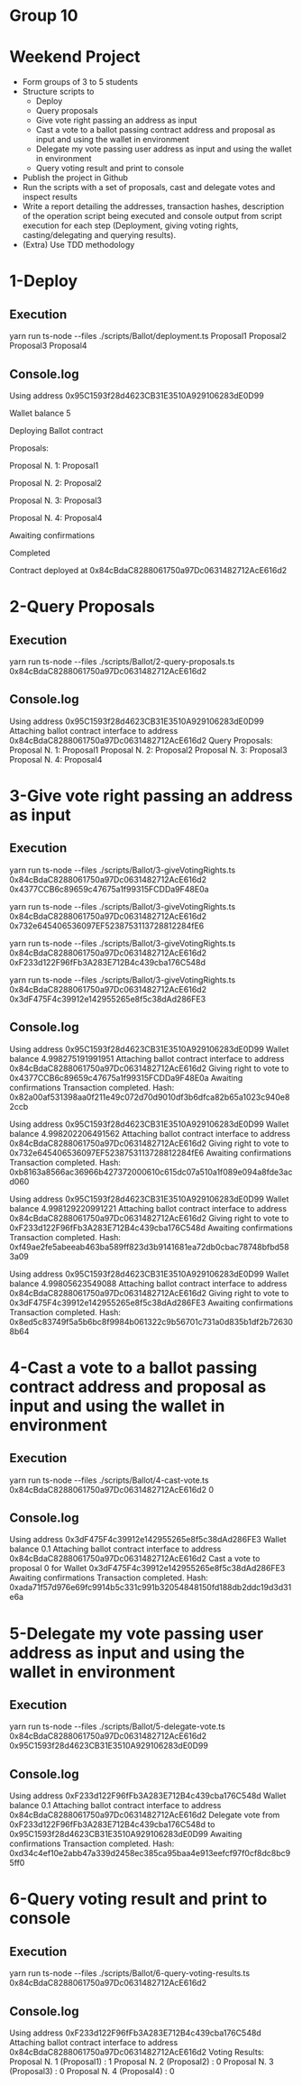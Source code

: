 # Group 10

# Weekend Project

- Form groups of 3 to 5 students
- Structure scripts to
  - Deploy
  - Query proposals
  - Give vote right passing an address as input
  - Cast a vote to a ballot passing contract address and proposal as input and using the wallet in environment
  - Delegate my vote passing user address as input and using the wallet in environment
  - Query voting result and print to console
- Publish the project in Github
- Run the scripts with a set of proposals, cast and delegate votes and inspect results
- Write a report detailing the addresses, transaction hashes, description of the operation script being executed and console output from script execution for each step (Deployment, giving voting rights, casting/delegating and querying results).
- (Extra) Use TDD methodology

# 1-Deploy

## Execution

yarn run ts-node --files ./scripts/Ballot/deployment.ts Proposal1 Proposal2 Proposal3 Proposal4

## Console.log

Using address 0x95C1593f28d4623CB31E3510A929106283dE0D99

Wallet balance 5

Deploying Ballot contract

Proposals:

Proposal N. 1: Proposal1

Proposal N. 2: Proposal2

Proposal N. 3: Proposal3

Proposal N. 4: Proposal4

Awaiting confirmations

Completed

Contract deployed at 0x84cBdaC8288061750a97Dc0631482712AcE616d2

# 2-Query Proposals

## Execution

yarn run ts-node --files ./scripts/Ballot/2-query-proposals.ts 0x84cBdaC8288061750a97Dc0631482712AcE616d2

## Console.log

Using address 0x95C1593f28d4623CB31E3510A929106283dE0D99
Attaching ballot contract interface to address 0x84cBdaC8288061750a97Dc0631482712AcE616d2
Query Proposals:
Proposal N. 1: Proposal1
Proposal N. 2: Proposal2
Proposal N. 3: Proposal3
Proposal N. 4: Proposal4

# 3-Give vote right passing an address as input

## Execution

yarn run ts-node --files ./scripts/Ballot/3-giveVotingRights.ts 0x84cBdaC8288061750a97Dc0631482712AcE616d2 0x4377CCB6c89659c47675a1f99315FCDDa9F48E0a

yarn run ts-node --files ./scripts/Ballot/3-giveVotingRights.ts 0x84cBdaC8288061750a97Dc0631482712AcE616d2 0x732e645406536097EF5238753113728812284fE6

yarn run ts-node --files ./scripts/Ballot/3-giveVotingRights.ts 0x84cBdaC8288061750a97Dc0631482712AcE616d2 0xF233d122F96fFb3A283E712B4c439cba176C548d

yarn run ts-node --files ./scripts/Ballot/3-giveVotingRights.ts 0x84cBdaC8288061750a97Dc0631482712AcE616d2 0x3dF475F4c39912e142955265e8f5c38dAd286FE3

## Console.log

Using address 0x95C1593f28d4623CB31E3510A929106283dE0D99
Wallet balance 4.998275191991951
Attaching ballot contract interface to address 0x84cBdaC8288061750a97Dc0631482712AcE616d2
Giving right to vote to 0x4377CCB6c89659c47675a1f99315FCDDa9F48E0a
Awaiting confirmations
Transaction completed. Hash: 0x82a00af531398aa0f211e49c072d70d9010df3b6dfca82b65a1023c940e82ccb

Using address 0x95C1593f28d4623CB31E3510A929106283dE0D99
Wallet balance 4.998202206491562
Attaching ballot contract interface to address 0x84cBdaC8288061750a97Dc0631482712AcE616d2
Giving right to vote to 0x732e645406536097EF5238753113728812284fE6
Awaiting confirmations
Transaction completed. Hash: 0xb8163a8566ac36966b427372000610c615dc07a510a1f089e094a8fde3acd060

Using address 0x95C1593f28d4623CB31E3510A929106283dE0D99
Wallet balance 4.998129220991221
Attaching ballot contract interface to address 0x84cBdaC8288061750a97Dc0631482712AcE616d2
Giving right to vote to 0xF233d122F96fFb3A283E712B4c439cba176C548d
Awaiting confirmations
Transaction completed. Hash: 0xf49ae2fe5abeeab463ba589ff823d3b9141681ea72db0cbac78748bfbd583a09

Using address 0x95C1593f28d4623CB31E3510A929106283dE0D99
Wallet balance 4.99805623549088
Attaching ballot contract interface to address 0x84cBdaC8288061750a97Dc0631482712AcE616d2
Giving right to vote to 0x3dF475F4c39912e142955265e8f5c38dAd286FE3
Awaiting confirmations
Transaction completed. Hash: 0x8ed5c83749f5a5b6bc8f9984b061322c9b56701c731a0d835b1df2b726308b64

# 4-Cast a vote to a ballot passing contract address and proposal as input and using the wallet in environment

## Execution

yarn run ts-node --files ./scripts/Ballot/4-cast-vote.ts 0x84cBdaC8288061750a97Dc0631482712AcE616d2 0

## Console.log

Using address 0x3dF475F4c39912e142955265e8f5c38dAd286FE3
Wallet balance 0.1
Attaching ballot contract interface to address 0x84cBdaC8288061750a97Dc0631482712AcE616d2
Cast a vote to proposal 0 for Wallet 0x3dF475F4c39912e142955265e8f5c38dAd286FE3
Awaiting confirmations
Transaction completed. Hash: 0xada71f57d976e69fc9914b5c331c991b32054848150fd188db2ddc19d3d31e6a

# 5-Delegate my vote passing user address as input and using the wallet in environment

## Execution

yarn run ts-node --files ./scripts/Ballot/5-delegate-vote.ts 0x84cBdaC8288061750a97Dc0631482712AcE616d2 0x95C1593f28d4623CB31E3510A929106283dE0D99

## Console.log

Using address 0xF233d122F96fFb3A283E712B4c439cba176C548d
Wallet balance 0.1
Attaching ballot contract interface to address 0x84cBdaC8288061750a97Dc0631482712AcE616d2
Delegate vote from 0xF233d122F96fFb3A283E712B4c439cba176C548d to 0x95C1593f28d4623CB31E3510A929106283dE0D99
Awaiting confirmations
Transaction completed. Hash: 0xd34c4ef10e2abb47a339d2458ec385ca95baa4e913eefcf97f0cf8dc8bc95ff0

# 6-Query voting result and print to console

## Execution

yarn run ts-node --files ./scripts/Ballot/6-query-voting-results.ts 0x84cBdaC8288061750a97Dc0631482712AcE616d2

## Console.log

Using address 0xF233d122F96fFb3A283E712B4c439cba176C548d
Attaching ballot contract interface to address 0x84cBdaC8288061750a97Dc0631482712AcE616d2
Voting Results:
Proposal N. 1 (Proposal1) : 1
Proposal N. 2 (Proposal2) : 0
Proposal N. 3 (Proposal3) : 0
Proposal N. 4 (Proposal4) : 0
